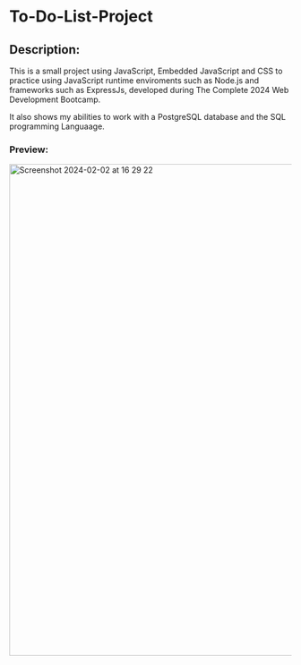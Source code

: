 # To-Do-List-Project


## Description:
This is a small project using JavaScript, Embedded JavaScript and CSS to practice using JavaScript runtime enviroments such as Node.js and frameworks such as ExpressJs, developed during The Complete 2024 Web Development Bootcamp.

It also shows my abilities to work with a PostgreSQL database and the SQL programming Languaage.

### Preview:

<img width="879" alt="Screenshot 2024-02-02 at 16 29 22" src="https://github.com/matyborsos/To-Do-List-Project/assets/122999210/c0cbd478-70f9-4f41-a9c6-76aec56353c2">
